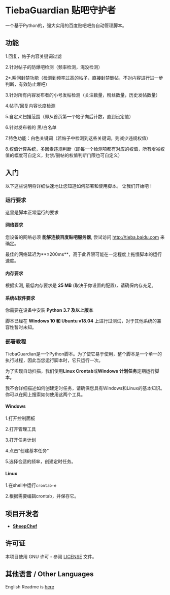 # TiebaGuardian 贴吧守护者

一个基于Python的，强大实用的百度贴吧吧务自动管理脚本。
## 功能

1.回复，帖子内容关键词过滤

2.针对帖子的防爆吧检测（频率检测，淹没检测）

2*.瞬间封禁功能（检测到频率过高的帖子，直接封禁删帖，不对内容进行进一步判断，有效防止爆吧）

3.针对所有内容发布者的小号发帖检测（关注数量，粉丝数量，历史发帖数量）

4.帖子/回复内容长度检测

5.自定义扫描范围（即从首页第一个帖子向后计数，直到设定值）

6.针对发布者的 黑/白名单

7.特色功能：白色关键词（若帖子中检测到这些关键词，则减少违规权值）

8.权值计算系统，多因素违规判断（即每一个检测项都有对应的权值，所有增减权值的幅度可自定义，封禁/删帖的权值判断门限也可自定义）

## 入门

以下这些说明将详细快速地让您知道如何部署和使用脚本。
让我们开始吧！

### 运行要求

这里是脚本正常运行的要求

#### 网络要求

您设备的网络必须 **能够连接百度贴吧服务器**, 尝试访问 http://tieba.baidu.com 来确定。

最佳的网络延迟为**≤200ms**，高于此界限可能在一定程度上拖慢脚本的运行速度。

#### 内存要求

根据实测, 最低内存要求是 **25 MB** (取决于你设置的配置)，请确保内存充足。

#### 系统&软件要求

你需要在设备中安装 **Python 3.7 及以上版本**

脚本已经在 **Windows 10 和 Ubuntu v18.04** 上进行过测试，对于其他系统的兼容性暂时未知。

### 部署教程

TiebaGuardian是一个Python脚本。为了使它易于使用，整个脚本是一个单一的执行过程，因此当您运行脚本时，它只运行一次。

为了实现自动扫描，我们使用**Linux Crontab**或**Windows 计划任务**定期运行脚本。

我不会详细描述如何创建定时任务，请确保您具有Windows和Linux的基本知识。你可以在网上搜索如何使用这两个工具。

#### Windows

1.打开控制面板

2.打开管理工具

3.打开任务计划

4.点击“创建基本任务”

5.选择合适的频率，创建定时任务。

#### Linux

1.在shell中运行```crontab-e```

2.根据需要编辑crontab，并保存它。

## 项目开发者

* [**SheepChef**](https://github.com/SheepChef)

## 许可证

本项目使用 GNU 许可 - 参阅 [LICENSE](LICENSE) 文件。

## 其他语言 / Other Languages

English Readme is [here](README.md)
